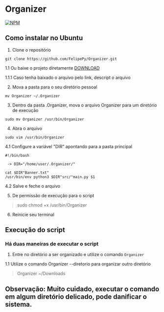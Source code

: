 #	Organizer
[![NPM](https://img.shields.io/github/license/FelipePy/Organizer)](https://github.com/FelipePy/Organizer/blob/master/LICENSE)

## Como instalar no Ubuntu
1. Clone o repositório
```
git clone https://github.com/FelipePy/Organizer.git
```
1.1 Ou baixe o projeto diretamente
[DOWNLOAD](https://github.com/FelipePy/Organizer/archive/refs/heads/master.zip)

1.1.1 Caso tenha baixado o arquivo pelo link, descript o arquivo

2. Mova a pasta para o seu diretório pessoal

```
mv Organizer ~/.Organizer
```

3. Dentro da pasta .Organizer, mova o arquivo Organizer para um diretório de execução
```
sudo mv Organizer /usr/bin/Organizer
```

4. Abra o arquivo
```
sudo vim /usr/bin/Organizer
```

4.1 Configure a variável "DIR" apontando para a pasta principal
```
#!/bin/bash

 -> DIR="/home/user/.Organizer/"

cat $DIR"Banner.txt"
/usr/bin/env python3 $DIR"src/"main.py $1
```
4.2 Salve e feche o arquivo

5. De permissão de execução para o script
> sudo chmod +x /usr/bin/Organizer

6. Reinicie seu terminal

## Execução do script
### Há duas maneiras de executar o script

1. Entre no diretório a ser organizado e utilize o comando ```Organizer```

1.1 Utilize o comando Organizer --diretorio para organizar outro diretório
> Organizer ~/Downloads

## Observação: Muito cuidado, executar o comando em algum diretório delicado, pode danificar o sistema.

